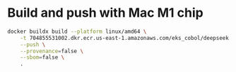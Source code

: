 # Build and push with Mac M1 chip

```bash
docker buildx build --platform linux/amd64 \
    -t 704855531002.dkr.ecr.us-east-1.amazonaws.com/eks_cobol/deepseek:0 \
    --push \
    --provenance=false \
    --sbom=false \
    .
```